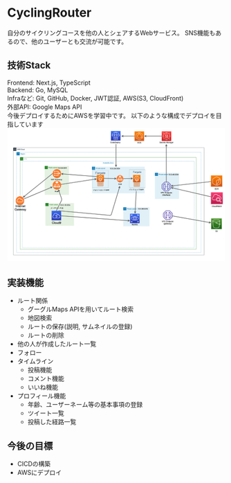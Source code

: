 # CyclingRouter
自分のサイクリングコースを他の人とシェアするWebサービス。
SNS機能もあるので、他のユーザーとも交流が可能です。
## 技術Stack
Frontend: Next.js, TypeScript  
Backend: Go, MySQL  
Infraなど: Git, GitHub, Docker, JWT認証, AWS(S3, CloudFront)  
外部API: Google Maps API  
今後デプロイするためにAWSを学習中です。
以下のような構成でデプロイを目指しています
![インフラ図](./infra.png)
## 実装機能
* ルート関係
  * グーグルMaps APIを用いてルート検索
  * 地図検索
  * ルートの保存(説明, サムネイルの登録)
  * ルートの削除
* 他の人が作成したルート一覧
* フォロー
* タイムライン
  * 投稿機能
  * コメント機能
  * いいね機能
* プロフィール機能
  * 年齢、ユーザーネーム等の基本事項の登録
  * ツイート一覧
  * 投稿した経路一覧

## 今後の目標
* CICDの構築
* AWSにデプロイ
